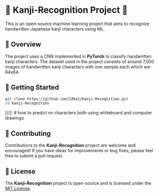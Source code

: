 # 👀 Kanji-Recognition Project 👀

This is an open-source machine learning project that aims to recognize handwritten Japanese kanji characters using ML.

## 📝 Overview

The project uses a CNN implemented in **PyTorch** to classify handwritten kanji characters. The dataset used in the project consists of around 7,000 images of handwritten kanji characters with one sample each which are 64x64.

## 🚀 Getting Started

```sh
git clone https://github.com/Jdka1/Kanji-Recognition.git
cd Kanji-Recognition
```

[//]: # how to predict on characters both using whiteboard and computer drawings

## 🤝 Contributing

Contributions to the **Kanji-Recognition** project are welcome and encouraged! If you have ideas for improvements or bug fixes, please feel free to submit a pull request.

## 📜 License

The **Kanji-Recognition** project is open-source and is licensed under the [MIT License](https://github.com/Jdka1/Kanji-Recognition/blob/main/LICENSE).
